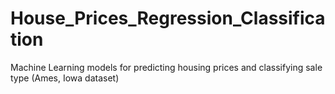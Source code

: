 # House_Prices_Regression_Classification
Machine Learning models for predicting housing prices and classifying sale type (Ames, Iowa dataset)
